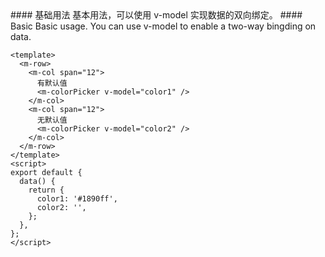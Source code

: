 <cn>
#### 基础用法
基本用法，可以使用 v-model 实现数据的双向绑定。
</cn>

<us>
#### Basic
Basic usage. You can use v-model to enable a two-way bingding on data.
</us>

```vue
<template>
  <m-row>
    <m-col span="12">
      有默认值
      <m-colorPicker v-model="color1" />
    </m-col>
    <m-col span="12">
      无默认值
      <m-colorPicker v-model="color2" />
    </m-col>
  </m-row>
</template>
<script>
export default {
  data() {
    return {
      color1: '#1890ff',
      color2: '',
    };
  },
};
</script>
```
